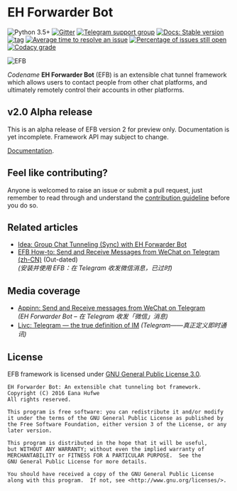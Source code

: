 # EH Forwarder Bot

![Python 3.5+](https://img.shields.io/badge/Python->%3D%203.5-blue.svg)
[![Gitter](https://img.shields.io/gitter/room/blueset/ehForwarderBot.svg)](https://gitter.im/blueset/ehForwarderBot)
[![Telegram support group](https://img.shields.io/badge/Chat-on%20Telegram-blue.svg)](https://telegram.me/efbsupport)
[![Docs: Stable version](https://readthedocs.org/projects/ehforwarderbot/badge/?version=latest)](https://ehforwarderbot.readthedocs.io/en/latest/)
[![tag](https://img.shields.io/github/tag/blueset/ehforwarderbot.svg)](https://github.com/blueset/ehForwarderBot/releases)
[![Average time to resolve an issue](http://isitmaintained.com/badge/resolution/blueset/ehforwarderbot.svg)](http://isitmaintained.com/project/blueset/ehforwarderbot "Average time to resolve an issue")
[![Percentage of issues still open](http://isitmaintained.com/badge/open/blueset/ehforwarderbot.svg)](http://isitmaintained.com/project/blueset/ehforwarderbot "Percentage of issues still open")
[![Codacy grade](https://img.shields.io/codacy/grade/3b2555f9134844e3b01b00700bc43eeb.svg)](https://www.codacy.com/app/blueset/ehForwarderBot)

![EFB](https://images.1a23.com/upload/images/SPET.png)

_Codename_ **EH Forwarder Bot** (EFB) is an extensible chat tunnel 
framework which allows users to contact people from other chat 
platforms, and ultimately remotely control their accounts in other 
platforms.

## v2.0 Alpha release
This is an alpha release of EFB version 2 for preview only. 
Documentation is yet incomplete. Framework API may subject to 
change.

[Documentation](https://ehforwarderbot.readthedocs.io/en/EFB2/).

## Feel like contributing?
Anyone is welcomed to raise an issue or submit a pull request, 
just remember to read through and understand the 
[contribution guideline](CONTRIBUTING.rst) before you do so.

## Related articles
* [Idea: Group Chat Tunneling (Sync) with EH Forwarder Bot](https://blog.1a23.com/2017/01/28/Idea-Group-Chat-Tunneling-Sync-with-EH-Forwarder-Bot/)
* [EFB How-to: Send and Receive Messages from WeChat on Telegram (zh-CN)](https://blog.1a23.com/2017/01/09/EFB-How-to-Send-and-Receive-Messages-from-WeChat-on-Telegram-zh-CN/) (Out-dated)  
  _(安装并使用 EFB：在 Telegram 收发微信消息，已过时)_

## Media coverage
* [Appinn: Send and Receive messages from WeChat on Telegram](http://www.appinn.com/eh-forwarder-bot/)  
  _(EH Forwarder Bot – 在 Telegram 收发「微信」消息)_
* [Livc: Telegram — the true definition of IM](https://livc.io/177)
  _(Telegram——真正定义即时通讯)_

## License
EFB framework is licensed under [GNU General Public License 3.0](https://www.gnu.org/licenses/gpl-3.0.txt).

```
EH Forwarder Bot: An extensible chat tunneling bot framework.
Copyright (C) 2016 Eana Hufwe
All rights reserved.

This program is free software: you can redistribute it and/or modify
it under the terms of the GNU General Public License as published by
the Free Software Foundation, either version 3 of the License, or any later version.

This program is distributed in the hope that it will be useful,
but WITHOUT ANY WARRANTY; without even the implied warranty of
MERCHANTABILITY or FITNESS FOR A PARTICULAR PURPOSE.  See the
GNU General Public License for more details.

You should have received a copy of the GNU General Public License
along with this program.  If not, see <http://www.gnu.org/licenses/>.
```
